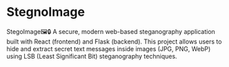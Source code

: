 # StegnoImage
StegoImage🖼️🔒 A secure, modern web-based steganography application built with React (frontend) and Flask (backend). This project allows users to hide and extract secret text messages inside images (JPG, PNG, WebP) using LSB (Least Significant Bit) steganography techniques.
